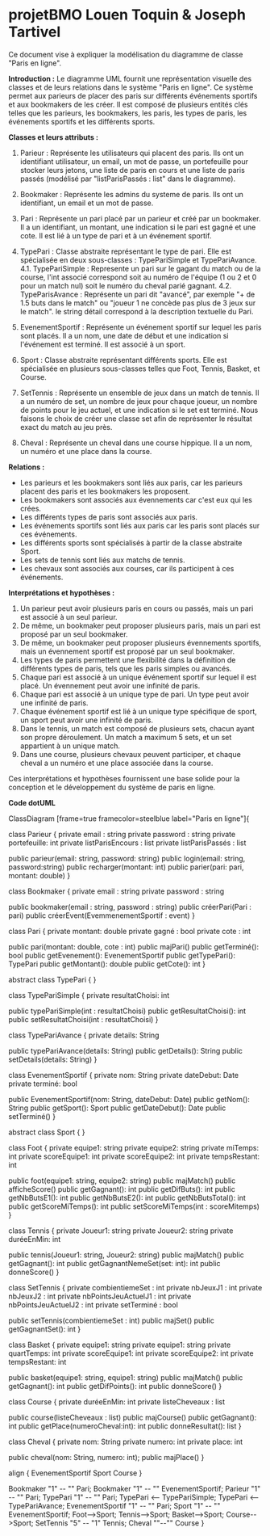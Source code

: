 # projetBMO Louen Toquin & Joseph Tartivel

Ce document vise à expliquer la modélisation du diagramme de classe "Paris en ligne".

**Introduction :**
Le diagramme UML fournit une représentation visuelle des classes et de leurs relations dans le système "Paris en ligne". Ce système permet aux parieurs de placer des paris sur différents événements sportifs et aux bookmakers de les créer. Il est composé de plusieurs entités clés telles que les parieurs, les bookmakers, les paris, les types de paris, les événements sportifs et les différents sports.

**Classes et leurs attributs :**
1. Parieur : Représente les utilisateurs qui placent des paris. Ils ont un identifiant utilisateur, un email, un mot de passe, un portefeuille pour stocker leurs jetons, une liste de paris en cours et une liste de paris passés (modélisé par "listParisPassés : list" dans le diagramme).
   
2. Bookmaker : Représente les admins du systeme de paris. Ils ont un identifiant, un email et un mot de passe.

3. Pari : Représente un pari placé par un parieur et créé par un bookmaker. Il a un identifiant, un montant, une indication si le pari est gagné et une cote. Il est lié à un type de pari et à un événement sportif.

4. TypePari : Classe abstraite représentant le type de pari. Elle est spécialisée en deux sous-classes : TypePariSimple et TypePariAvance.
    4.1. TypePariSimple : Represente un pari sur le gagant du match ou de la course, l'int associé correspond soit au numéro de l'équipe (1 ou 2 et 0 pour un match nul) soit le numéro du cheval parié gagnant.
    4.2. TypeParisAvance : Représente  un pari dit "avancé", par exemple "+ de 1.5 buts dans le match" ou "joueur 1 ne concède pas plus de 3 jeux sur le match". le string détail correspond à la description textuelle du Pari.

5. EvenementSportif : Représente un événement sportif sur lequel les paris sont placés. Il a un nom, une date de début et une indication si l'événement est terminé. Il est associé à un sport.

6. Sport : Classe abstraite représentant différents sports. Elle est spécialisée en plusieurs sous-classes telles que Foot, Tennis, Basket, et Course.

7. SetTennis : Représente un ensemble de jeux dans un match de tennis. Il a un numéro de set, un nombre de jeux pour chaque joueur, un nombre de points pour le jeu actuel, et une indication si le set est terminé. Nous faisons le choix de créer une classe set afin de représenter le résultat exact du match au jeu près.

8. Cheval : Représente un cheval dans une course hippique. Il a un nom, un numéro et une place dans la course.

**Relations :**
- Les parieurs et les bookmakers sont liés aux paris, car les parieurs placent des paris et les bookmakers les proposent.
- Les bookmakers sont associés aux évennements car c'est eux qui les crées.
- Les différents types de paris sont associés aux paris.
- Les événements sportifs sont liés aux paris car les paris sont placés sur ces événements.
- Les différents sports sont spécialisés à partir de la classe abstraite Sport.
- Les sets de tennis sont liés aux matchs de tennis.
- Les chevaux sont associés aux courses, car ils participent à ces événements.

**Interprétations et hypothèses :**
1. Un parieur peut avoir plusieurs paris en cours ou passés, mais un pari est associé à un seul parieur.
2. De même, un bookmaker peut proposer plusieurs paris, mais un pari est proposé par un seul bookmaker.
3. De même, un bookmaker peut proposer plusieurs évennements sportifs, mais un évennement sportif est proposé par un seul bookmaker.
4. Les types de paris permettent une flexibilité dans la définition de différents types de paris, tels que les paris simples ou avancés.
5. Chaque pari est associé à un unique événement sportif sur lequel il est placé. Un évennement peut avoir une infinité de paris.
6. Chaque pari est associé à un unique type de pari. Un type peut avoir une infinité de paris.
7. Chaque événement sportif est lié à un unique type spécifique de sport, un sport peut avoir une infinité de paris.
8. Dans le tennis, un match est composé de plusieurs sets, chacun ayant son propre déroulement. Un match a maximum 5 sets, et un set appartient à un unique match.
9. Dans une course, plusieurs chevaux peuvent participer, et chaque cheval a un numéro et une place associée dans la course.

Ces interprétations et hypothèses fournissent une base solide pour la conception et le développement du système de paris en ligne.


**Code dotUML**

ClassDiagram [frame=true framecolor=steelblue label="Paris en ligne"]{

class Parieur { 
  private email : string 
  private password : string 
  private portefeuille: int 
  private listParisEncours : list 
  private listParisPassés : list

  public parieur(email: string, password: string) 
  public login(email: string, password:string) 
  public recharger(montant: int) 
  public parier(pari: pari, montant: double) 
}

class Bookmaker { 
  private email : string 
  private password : string

public bookmaker(email : string, password : string) public créerPari(Pari : pari) public créerEvent(EvemmenementSportif : event) }

class Pari { private montant: double private gagné : bool private cote : int

public pari(montant: double, cote : int) public majPari() public getTerminé(): bool public getEvenement(): EvenementSportif public getTypePari(): TypePari public getMontant(): double public getCote(): int }

abstract class TypePari { }

class TypePariSimple { private resultatChoisi: int

public typePariSimple(int : resultatChoisi) public getResultatChoisi(): int public setResultatChoisi(int : resultatChoisi) }

class TypePariAvance { private details: String

public typePariAvance(details: String) public getDetails(): String public setDetails(details: String) }

class EvenementSportif { private nom: String private dateDebut: Date private terminé: bool

public EvenementSportif(nom: String, dateDebut: Date) public getNom(): String public getSport(): Sport public getDateDebut(): Date public setTerminé() }

abstract class Sport { }

class Foot { private equipe1: string private equipe2: string private miTemps: int private scoreEquipe1: int private scoreEquipe2: int private tempsRestant: int

public foot(equipe1: string, equipe2: string) public majMatch()
public afficheScore() public getGagnant(): int public getDifButs(): int public getNbButsE1(): int public getNbButsE2(): int public getNbButsTotal(): int public getScoreMiTemps(): int public setScoreMiTemps(int : scoreMitemps) }

class Tennis { private Joueur1: string private Joueur2: string private duréeEnMin: int

public tennis(Joueur1: string, Joueur2: string) public majMatch() public getGagnant(): int public getGagnantNemeSet(set: int): int public donneScore() }

class SetTennis { private combientiemeSet : int private nbJeuxJ1 : int private nbJeuxJ2 : int private nbPointsJeuActuelJ1 : int private nbPointsJeuActuelJ2 : int private setTerminé : bool

public setTennis(combientiemeSet : int) public majSet() public getGagnantSet(): int }

class Basket { private equipe1: string private equipe1: string private quartTemps: int private scoreEquipe1: int private scoreEquipe2: int private tempsRestant: int

public basket(equipe1: string, equipe1: string) public majMatch() public getGagnant(): int public getDifPoints(): int public donneScore() }

class Course { private duréeEnMin: int private listeCheveaux : list

public course(listeCheveaux : list) public majCourse() public getGagnant(): int public getPlace(numeroCheval:int): int public donneResultat(): list }

class Cheval { private nom: String private numero: int private place: int

public cheval(nom: String, numero: int); public majPlace() }

align { EvenementSportif Sport Course }

Bookmaker "1" -- "" Pari; Bookmaker "1" -- "" EvenementSportif; Parieur "1" -- "" Pari; TypePari "1" -- "" Pari; TypePari <-- TypePariSimple; TypePari <-- TypePariAvance; EvenementSportif "1" -- "" Pari; Sport "1" -- "" EvenementSportif; Foot-->Sport; Tennis-->Sport; Basket-->Sport; Course-->Sport; SetTennis "5" -- "1" Tennis; Cheval ""--"" Course }

